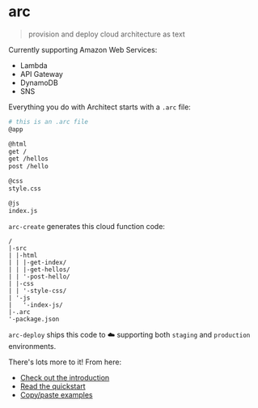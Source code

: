 # arc

> provision and deploy cloud architecture as text

Currently supporting Amazon Web Services:

- Lambda
- API Gateway
- DynamoDB
- SNS

Everything you do with Architect starts with a `.arc` file:

```bash
# this is an .arc file
@app

@html
get /
get /hellos
post /hello

@css
style.css

@js
index.js
```

`arc-create` generates this cloud function code:

```
/
|-src
| |-html
| | |-get-index/
| | |-get-hellos/
| | '-post-hello/
| |-css
| | '-style-css/
| '-js
|   '-index-js/
|-.arc
'-package.json

```

`arc-deploy` ships this code to :cloud: supporting both `staging` and `production` environments.

There's lots more to it! From here:

- [Check out the introduction](/intro)
- [Read the quickstart](/quickstart)
- [Copy/paste examples](/examples)
